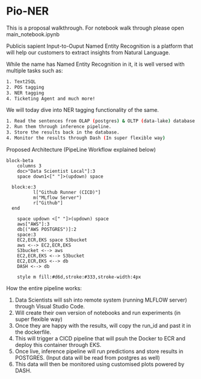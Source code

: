 
# Pio-NER

This is a proposal walkthrough. For notebook walk through please open main_notebook.ipynb

Publicis sapient Input-to-Ouput Named Entity Recognition is a platform that will help our customers to extract insights from Natural Language. 

While the name has Named Entity Recognition in it, it is well versed with multiple tasks such as: 
```bash
1. Text2SQL
2. POS tagging
3. NER tagging 
4. Ticketing Agent and much more!
```

We will today dive into NER tagging functionality of the same. 

```bash
1. Read the sentences from OLAP (postgres) & OLTP (data-lake) database. 
2. Run them through inference pipeline. 
3. Store the results back in the database.
4. Monitor the results through Dash (In super flexible way)
```
Proposed Architecture (PipeLine Workflow explained below)

```mermaid
block-beta
    columns 3
    doc>"Data Scientist Local"]:3
    space down1<[" "]>(updown) space

  block:e:3
          l["Github Runner (CICD)"]
          m("MLflow Server")
          r["Github"]         
  end

    space updown <[" "]>(updown) space
    aws["AWS"]:3
    db[("AWS POSTGRES")]:2
    space:3
    EC2,ECR,EKS space S3bucket
    aws <--> EC2,ECR,EKS
    S3bucket <--> aws
    EC2,ECR,EKS <--> S3bucket
    EC2,ECR,EKS <--> db
    DASH <--> db

    style m fill:#d6d,stroke:#333,stroke-width:4px

```


How the entire pipeline works:
1. Data Scientists will ssh into remote system (running MLFLOW server) through Visual Studio Code. 
2. Will create their own version of notebooks and run experiments (in super flexible way)
3. Once they are happy with the results, will copy the run_id and past it in the dockerfile.
4. This will trigger a CICD pipeline that will psuh the Docker to ECR and deploy this container through EKS.
5. Once live, inference pipeline will run predictions and store results in POSTGRES. (Input data will be read from postgres as well) 
6. This data will then be monitored using customised plots powered by DASH.





